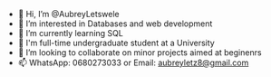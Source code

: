 - 👋 Hi, I’m @AubreyLetswele
- 👀 I’m interested in Databases and web development
- 🌱 I’m currently learning SQL
- 📖 I'm full-time undergraduate student at a University
- 💞️ I’m looking to collaborate on minor projects aimed at beginenrs
- 📫 WhatsApp: 0680273033 or Email: aubreyletz8@gmail.com

<!---
AubreyLetswele/AubreyLetswele is a ✨ special ✨ repository because its `README.md` (this file) appears on your GitHub profile.
You can click the Preview link to take a look at your changes.
--->
